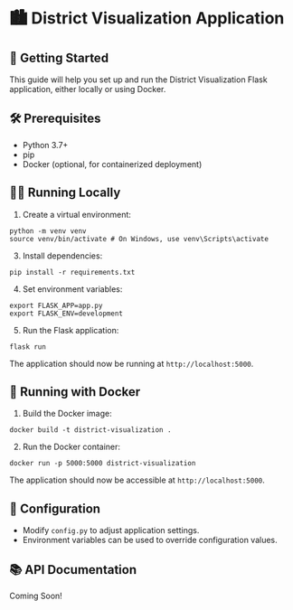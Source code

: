 # 🏙️ District Visualization Application

## 🚀 Getting Started

This guide will help you set up and run the District Visualization Flask application, either locally or using Docker.

## 🛠️ Prerequisites

- Python 3.7+
- pip
- Docker (optional, for containerized deployment)

## 🏃‍♂️ Running Locally


1. Create a virtual environment:

```
python -m venv venv
source venv/bin/activate # On Windows, use venv\Scripts\activate
```

3. Install dependencies:

```
pip install -r requirements.txt
```


4. Set environment variables:

```
export FLASK_APP=app.py
export FLASK_ENV=development
```

5. Run the Flask application:
```
flask run
```

The application should now be running at `http://localhost:5000`.

## 🐳 Running with Docker

1. Build the Docker image:
```
docker build -t district-visualization .
```

2. Run the Docker container:
```
docker run -p 5000:5000 district-visualization
```


The application should now be accessible at `http://localhost:5000`.

## 🔧 Configuration

- Modify `config.py` to adjust application settings.
- Environment variables can be used to override configuration values.

## 📚 API Documentation

Coming Soon!

